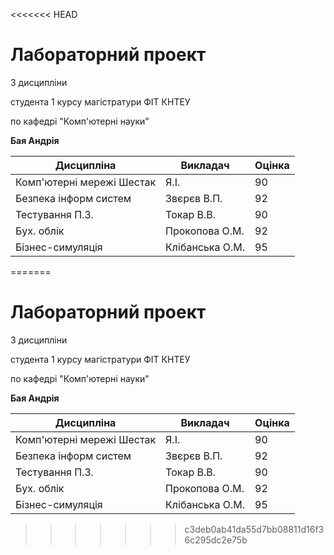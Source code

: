 <<<<<<< HEAD
# Лабораторний проект
З дисципліни 

студента 1 курсу магістратури ФІТ КНТЕУ

по кафедрі "Комп'ютерні науки"

**Бая Андрія**

**Дисципліна** | **Викладач** | **Оцінка**
--- | --- | ---  
Комп'ютерні мережі Шестак | Я.І. | 90
Безпека інформ систем | Звєрєв В.П. | 92
Тестування П.З. | Токар В.В. | 90
Бух. облік | Прокопова О.М. | 92
Бізнес-симуляція | Клібанська О.М. | 95






=======
# Лабораторний проект
З дисципліни 

студента 1 курсу магістратури ФІТ КНТЕУ

по кафедрі "Комп'ютерні науки"

**Бая Андрія**

**Дисципліна** | **Викладач** | **Оцінка**
--- | --- | ---  
Комп'ютерні мережі Шестак | Я.І. | 90
Безпека інформ систем | Звєрєв В.П. | 92
Тестування П.З. | Токар В.В. | 90
Бух. облік | Прокопова О.М. | 92
Бізнес-симуляція | Клібанська О.М. | 95






>>>>>>> c3deb0ab41da55d7bb08811d16f36c295dc2e75b
